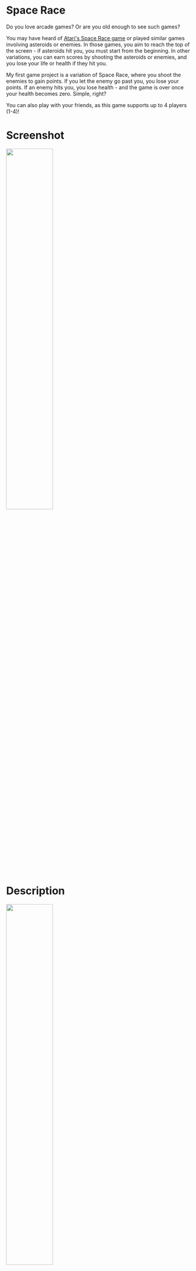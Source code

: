 # Space Race
Do you love arcade games? Or are you old enough to see such games?

You may have heard of [Atari's Space Race game](https://en.wikipedia.org/wiki/Space_Race_(video_game)) or played similar games involving asteroids or enemies. In those games, you aim to reach the top of the screen - if asteroids hit you, you must start from the beginning. In other variations, you can earn scores by shooting the asteroids or enemies, and you lose your life or health if they hit you.

My first game project is a variation of Space Race, where you shoot the enemies to gain points. If you let the enemy go past you, you lose your points. If an enemy hits you, you lose health - and the game is over once your health becomes zero. Simple, right?

You can also play with your friends, as this game supports up to 4 players (1-4)!

# Screenshot
<img src = "https://github.com/david4270/space_race_qt/blob/main/files/gameplay.png" width = "50%">

# Description
<img src = "https://github.com/david4270/space_race_qt/blob/main/files/Player%20Logic.jpg?raw=true" width = "50%">
<img src = "https://github.com/david4270/space_race_qt/blob/main/files/Game%20Logic.jpg?raw=true" width = "50%">

# Version
- Alpha version, yet to be compiled as a standalone program.
- Based on Qt6 and C++

# Updates
### 230830
```
- Multiplayer mode working
- Starting screen added
```

### 230918
```
<Updates>
- Added state machines to the game logic
- Now accepting multiple keys - smoother key inputs for multiplayer mode
- 
<Bugs>
- The program may crash when the key input is provided while the other player is slained
- The game needs to be more presentable 
```
# Potential Improvements
1) ~Return to the starting screen once all the players are killed~ **[Done - 230918]**
2) ~Announce the winner if only one player survives (when there are 2+ players)~ **[Done - 230918]**
3) ~Accept multiple keys at the instant so that the multiplayer mode can be smoother~ **[Done - 230918]**
4) Add variations to enemies (more/less damage, shoot bullets back, etc)
5) Add other items - health refuel, x2 points, etc
6) Add difficulty
7) Give options to users about resolution
